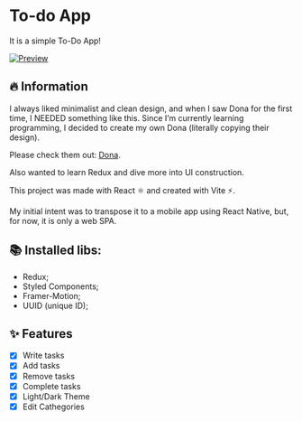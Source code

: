 # To-do App

It is a simple To-Do App!

[![Preview](https://s8.gifyu.com/images/2022-05-14-18-28-42.gif)](https://user-images.githubusercontent.com/87823281/168914973-843de335-7830-4d46-9fd8-eb96de729729.mp4
)

## 🔥 Information

I always liked minimalist and clean design, and when I saw Dona for the first time, I NEEDED something like this. Since I’m currently learning programming, I decided to create my own Dona (literally copying their design).

Please check them out: [Dona](https://dona.ai/).

Also wanted to learn Redux and dive more into UI construction.

This project was made with React ⚛️ and created with Vite ⚡️.

My initial intent was to transpose it to a mobile app using React Native, but, for now, it is only a web SPA.

## 📚 Installed libs:

- Redux;
- Styled Components;
- Framer-Motion;
- UUID (unique ID);

## ✨ Features

- [x] Write tasks
- [x] Add tasks
- [x] Remove tasks
- [x] Complete tasks
- [x] Light/Dark Theme
- [x] Edit Cathegories

